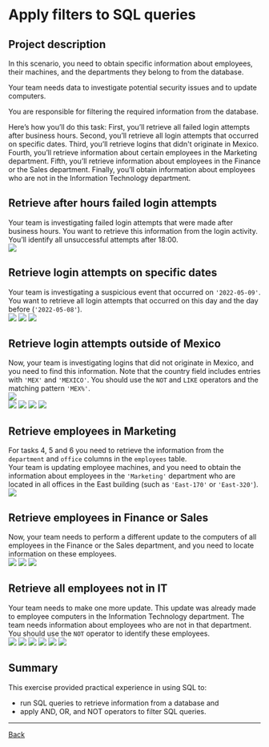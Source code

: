 # Apply filters to SQL queries

## Project description

In this scenario, you need to obtain specific information about employees, their machines, and the departments they belong to from the database.

Your team needs data to investigate potential security issues and to update computers.

You are responsible for filtering the required information from the database.

Here’s how you’ll do this task: First, you’ll retrieve all failed login attempts after business hours. Second, you’ll retrieve all login attempts that occurred on specific dates. Third, you’ll retrieve logins that didn't originate in Mexico. Fourth, you’ll retrieve information about certain employees in the Marketing department. Fifth, you’ll retrieve information about employees in the Finance or the Sales department. Finally, you’ll obtain information about employees who are not in the Information Technology department.

## Retrieve after hours failed login attempts

Your team is investigating failed login attempts that were made after business hours. You want to retrieve this information from the login activity. You’ll identify all unsuccessful attempts after 18:00.  
![](images/screen14.png)

## Retrieve login attempts on specific dates

Your team is investigating a suspicious event that occurred on `'2022-05-09'`. You want to retrieve all login attempts that occurred on this day and the day before (`'2022-05-08'`).  
![](images/screen13.png)
![](images/screen19.png)
![](images/screen15.png)

## Retrieve login attempts outside of Mexico

Now, your team is investigating logins that did not originate in Mexico, and you need to find this information. Note that the country field includes entries with `'MEX'` and `'MEXICO'`. You should use the `NOT` and `LIKE` operators and the matching pattern `'MEX%'`.  
![](images/screen6.png)  
![](images/screen18.png)
![](images/screen5.png)
![](images/screen8.png)
![](images/screen12.png)

## Retrieve employees in Marketing

For tasks 4, 5 and 6 you need to retrieve the information from the `department` and `office` columns in the `employees` table.  
Your team is updating employee machines, and you need to obtain the information about employees in the `'Marketing'` department who are located in all offices in the East building (such as `'East-170'` or `'East-320'`).  
![](images/screen11.png)

## Retrieve employees in Finance or Sales

Now, your team needs to perform a different update to the computers of all employees in the Finance or the Sales department, and you need to locate information on these employees.  
![](images/screen10.png)
![](images/screen17.png)
![](images/screen9.png)

## Retrieve all employees not in IT

Your team needs to make one more update. This update was already made to employee computers in the Information Technology department. The team needs information about employees who are not in that department. You should use the `NOT` operator to identify these employees.  
![](images/screen3.png)
![](images/screen1.png)
![](images/screen7.png)
![](images/screen2.png)
![](images/screen16.png)
![](images/screen4.png)

## Summary

This exercise provided practical experience in using SQL to:

* run SQL queries to retrieve information from a database and  
* apply AND, OR, and NOT operators to filter SQL queries.

---

[Back](README.md)